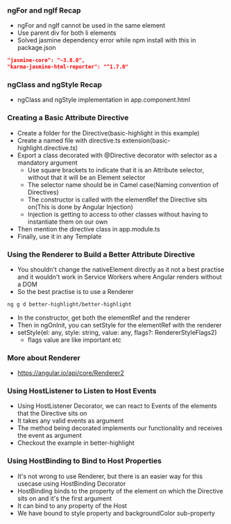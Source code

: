 ### ngFor and ngIf Recap

* ngFor and ngIf cannot be used in the same element
* Use parent div for both li elements
* Solved jasmine dependency error while npm install with this in package.json
```json
"jasmine-core": "~3.8.0",
"karma-jasmine-html-reporter": "^1.7.0"
```

### ngClass and ngStyle Recap

* ngClass and ngStyle implementation in app.component.html

### Creating a Basic Attribute Directive

* Create a folder for the Directive(basic-highlight in this example)
* Create a named file with directive.ts extension(basic-highlight.directive.ts)
* Export a class decorated with @Directive decorator with selector as a mandatory argument
    * Use square brackets to indicate that it is an Attribute selector, without that it will be an Element selector
    * The selector name should be in Camel case(Naming convention of Directives)
    * The constructor is called with the elementRef the Directive sits on(This is done by Angular Injection)
    * Injection is getting to access to other classes without having to instantiate them on our own
* Then mention the directive class in app.module.ts
* Finally, use it in any Template

### Using the Renderer to Build a Better Attribute Directive

* You shouldn't change the nativeElement directly as it not a best practise and it wouldn't work in Service Workers where Angular renders without a DOM
* So the best practise is to use a Renderer
```sh
ng g d better-highlight/better-highlight
```
* In the constructor, get both the elementRef and the renderer
* Then in ngOnInit, you can setStyle for the elementRef with the renderer
* setStyle(el: any, style: string, value: any, flags?: RendererStyleFlags2)
    * flags value are like important etc

### More about Renderer

* https://angular.io/api/core/Renderer2

### Using HostListener to Listen to Host Events

* Using HostListener Decorator, we can react to Events of the elements that the Directive sits on
* It takes any valid events as argument
* The method being decorated implements our functionality and receives the event as argument
* Checkout the example in better-highlight

### Using HostBinding to Bind to Host Properties

* It's not wrong to use Renderer, but there is an easier way for this usecase using HostBinding Decorator
* HostBinding binds to the property of the element on which the Directive sits on and it's the first argument
* It can bind to any property of the Host
* We have bound to style property and backgroundColor sub-property
